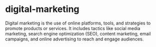 # digital-marketing
Digital marketing is the use of online platforms, tools, and strategies to promote products or services. It includes tactics like social media marketing, search engine optimization (SEO), content marketing, email campaigns, and online advertising to reach and engage audiences.
